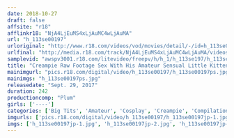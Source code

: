 ```yaml
---
date: 2018-10-27
draft: false
affsite: "r18"
afflinkr18: "NjA4LjEuMS4xLjAuMC4wLjAuMA"
url: "h_113se00197"
urloriginal: "http://www.r18.com/videos/vod/movies/detail/-/id=h_113se00197"
urlfinal: "http://media.r18.com/track/NjA4LjEuMS4xLjAuMC4wLjAuMA/videos/vod/movies/detail/-/id=h_113se00197"
samplevid: "awspv3001.r18.com/litevideo/freepv/h/h_1/h_113se197/h_113se197_dmb_w.mp4"
title: "Creampie Raw Footage Sex With His Amateur Sensual Little Kitten With Beautiful Tits Chapter 10!"
mainimgurl: "pics.r18.com/digital/video/h_113se00197/h_113se00197ps.jpg"
mainimgs: "h_113se00197ps.jpg"
releasedate: "Sept. 29, 2017"
duration: 242
productioncomp: "Plum"
girls: ['----']
categories: ['Big Tits', 'Amateur', 'Cosplay', 'Creampie', 'Compilation', 'Over 4 Hours', 'Sale (limited time)']
imgurls: ['pics.r18.com/digital/video/h_113se00197/h_113se00197jp-1.jpg', 'pics.r18.com/digital/video/h_113se00197/h_113se00197jp-2.jpg', 'pics.r18.com/digital/video/h_113se00197/h_113se00197jp-3.jpg', 'pics.r18.com/digital/video/h_113se00197/h_113se00197jp-4.jpg', 'pics.r18.com/digital/video/h_113se00197/h_113se00197jp-5.jpg', 'pics.r18.com/digital/video/h_113se00197/h_113se00197jp-6.jpg', 'pics.r18.com/digital/video/h_113se00197/h_113se00197jp-7.jpg', 'pics.r18.com/digital/video/h_113se00197/h_113se00197jp-8.jpg', 'pics.r18.com/digital/video/h_113se00197/h_113se00197jp-9.jpg', 'pics.r18.com/digital/video/h_113se00197/h_113se00197jp-10.jpg', 'pics.r18.com/digital/video/h_113se00197/h_113se00197jp-11.jpg', 'pics.r18.com/digital/video/h_113se00197/h_113se00197jp-12.jpg', 'pics.r18.com/digital/video/h_113se00197/h_113se00197jp-13.jpg', 'pics.r18.com/digital/video/h_113se00197/h_113se00197jp-14.jpg', 'pics.r18.com/digital/video/h_113se00197/h_113se00197jp-15.jpg', 'pics.r18.com/digital/video/h_113se00197/h_113se00197jp-16.jpg', 'pics.r18.com/digital/video/h_113se00197/h_113se00197jp-17.jpg', 'pics.r18.com/digital/video/h_113se00197/h_113se00197jp-18.jpg', 'pics.r18.com/digital/video/h_113se00197/h_113se00197jp-19.jpg', 'pics.r18.com/digital/video/h_113se00197/h_113se00197jp-20.jpg']
imgs: ['h_113se00197jp-1.jpg', 'h_113se00197jp-2.jpg', 'h_113se00197jp-3.jpg', 'h_113se00197jp-4.jpg', 'h_113se00197jp-5.jpg', 'h_113se00197jp-6.jpg', 'h_113se00197jp-7.jpg', 'h_113se00197jp-8.jpg', 'h_113se00197jp-9.jpg', 'h_113se00197jp-10.jpg', 'h_113se00197jp-11.jpg', 'h_113se00197jp-12.jpg', 'h_113se00197jp-13.jpg', 'h_113se00197jp-14.jpg', 'h_113se00197jp-15.jpg', 'h_113se00197jp-16.jpg', 'h_113se00197jp-17.jpg', 'h_113se00197jp-18.jpg', 'h_113se00197jp-19.jpg', 'h_113se00197jp-20.jpg']
---
```

